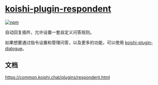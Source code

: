 # [koishi-plugin-respondent](https://common.koishi.chat/plugins/respondent.html)
 
[![npm](https://img.shields.io/npm/v/koishi-plugin-respondent?style=flat-square)](https://www.npmjs.com/package/koishi-plugin-respondent)

自动回复插件，允许设置一套自定义问答规则。

如果想要通过指令设置和管理问答，以及更多的功能，可以使用 [koishi-plugin-dialogue](https://dialogue.koishi.chat)。

## 文档

<https://common.koishi.chat/plugins/respondent.html>
